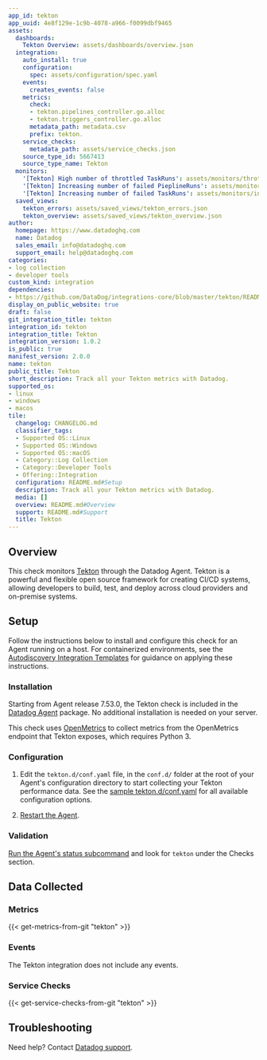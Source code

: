 ```yaml
---
app_id: tekton
app_uuid: 4e8f129e-1c9b-4078-a966-f0099dbf9465
assets:
  dashboards:
    Tekton Overview: assets/dashboards/overview.json
  integration:
    auto_install: true
    configuration:
      spec: assets/configuration/spec.yaml
    events:
      creates_events: false
    metrics:
      check:
      - tekton.pipelines_controller.go.alloc
      - tekton.triggers_controller.go.alloc
      metadata_path: metadata.csv
      prefix: tekton.
    service_checks:
      metadata_path: assets/service_checks.json
    source_type_id: 5667413
    source_type_name: Tekton
  monitors:
    '[Tekton] High number of throttled TaskRuns': assets/monitors/throttled_taskruns.json
    '[Tekton] Increasing number of failed PieplineRuns': assets/monitors/increasing_failed_pipelineruns.json
    '[Tekton] Increasing number of failed TaskRuns': assets/monitors/increasing_failed_taskruns.json
  saved_views:
    tekton_errors: assets/saved_views/tekton_errors.json
    tekton_overview: assets/saved_views/tekton_overview.json
author:
  homepage: https://www.datadoghq.com
  name: Datadog
  sales_email: info@datadoghq.com
  support_email: help@datadoghq.com
categories:
- log collection
- developer tools
custom_kind: integration
dependencies:
- https://github.com/DataDog/integrations-core/blob/master/tekton/README.md
display_on_public_website: true
draft: false
git_integration_title: tekton
integration_id: tekton
integration_title: Tekton
integration_version: 1.0.2
is_public: true
manifest_version: 2.0.0
name: tekton
public_title: Tekton
short_description: Track all your Tekton metrics with Datadog.
supported_os:
- linux
- windows
- macos
tile:
  changelog: CHANGELOG.md
  classifier_tags:
  - Supported OS::Linux
  - Supported OS::Windows
  - Supported OS::macOS
  - Category::Log Collection
  - Category::Developer Tools
  - Offering::Integration
  configuration: README.md#Setup
  description: Track all your Tekton metrics with Datadog.
  media: []
  overview: README.md#Overview
  support: README.md#Support
  title: Tekton
---
```


<!--  SOURCED FROM https://github.com/DataDog/integrations-core -->


## Overview

This check monitors [Tekton][1] through the Datadog Agent. Tekton is a powerful and flexible open source framework for creating CI/CD systems, allowing developers to build, test, and deploy across cloud providers and on-premise systems.

## Setup

Follow the instructions below to install and configure this check for an Agent running on a host. For containerized environments, see the [Autodiscovery Integration Templates][2] for guidance on applying these instructions.

### Installation

Starting from Agent release 7.53.0, the Tekton check is included in the [Datadog Agent][3] package. No additional installation is needed on your server.

This check uses [OpenMetrics][4] to collect metrics from the OpenMetrics endpoint that Tekton exposes, which requires Python 3.

### Configuration

1. Edit the `tekton.d/conf.yaml` file, in the `conf.d/` folder at the root of your Agent's configuration directory to start collecting your Tekton performance data. See the [sample tekton.d/conf.yaml][5] for all available configuration options.

2. [Restart the Agent][6].

### Validation

[Run the Agent's status subcommand][7] and look for `tekton` under the Checks section.

## Data Collected

### Metrics
{{< get-metrics-from-git "tekton" >}}


### Events

The Tekton integration does not include any events.

### Service Checks
{{< get-service-checks-from-git "tekton" >}}


## Troubleshooting

Need help? Contact [Datadog support][10].


[1]: https://tekton.dev/
[2]: https://docs.datadoghq.com/ja/agent/kubernetes/integrations/
[3]: https://app.datadoghq.com/account/settings/agent/latest
[4]: https://docs.datadoghq.com/ja/integrations/openmetrics/
[5]: https://github.com/DataDog/integrations-core/blob/master/tekton/datadog_checks/tekton/data/conf.yaml.example
[6]: https://docs.datadoghq.com/ja/agent/guide/agent-commands/#start-stop-and-restart-the-agent
[7]: https://docs.datadoghq.com/ja/agent/guide/agent-commands/#agent-status-and-information
[8]: https://github.com/DataDog/integrations-core/blob/master/tekton/metadata.csv
[9]: https://github.com/DataDog/integrations-core/blob/master/tekton/assets/service_checks.json
[10]: https://docs.datadoghq.com/ja/help/
